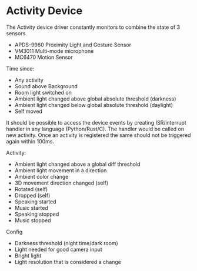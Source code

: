 # Activity Device

The Activity device driver constantly monitors to combine the state of 3 sensors

- APDS-9960 Proximity Light and Gesture Sensor
- VM3011 Multi-mode microphone
- MC6470 Motion Sensor

Time since:
- Any activity
- Sound above Background
- Room light switched on
- Ambient light changed above global absolute threshold (darkness)
- Ambient light changed below global absolute threshold (daylight)
- Self moved

It should be possible to access the device events by creating ISR/interrupt handler in any language (Python/Rust/C).
The handler would be called on new activity. Once an activity is registered the same should not be triggered again within 100ms.

Activity:
- Ambient light changed above a global diff threshold
- Ambient light movement in a direction
- Ambient color change
- 3D movement direction changed (self)
- Rotated (self)
- Dropped (self)
- Speaking started
- Music started
- Speaking stopped
- Music stopped

Config
- Darkness threshold (night time/dark room)
- Light needed for good camera input
- Bright light
- Light resolution that is considered a change
